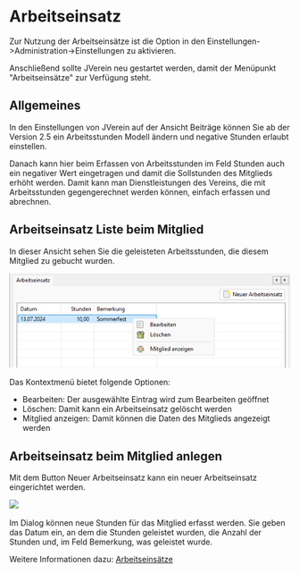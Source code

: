 # Arbeitseinsatz

Zur Nutzung der Arbeitseinsätze ist die Option in den Einstellungen->Administration->Einstellungen zu aktivieren.

Anschließend sollte JVerein neu gestartet werden, damit der Menüpunkt "Arbeitseinsätze" zur Verfügung steht.

## Allgemeines

In den Einstellungen von JVerein auf der Ansicht Beiträge können Sie ab der Version 2.5 ein Arbeitsstunden Modell ändern und negative Stunden erlaubt einstellen.

Danach kann hier beim Erfassen von Arbeitsstunden im Feld Stunden auch ein negativer Wert eingetragen und damit die Sollstunden des Mitglieds erhöht werden. Damit kann man Dienstleistungen des Vereins, die mit Arbeitsstunden gegengerechnet werden können, einfach erfassen und abrechnen.

## Arbeitseinsatz Liste beim Mitglied

In dieser Ansicht sehen Sie die geleisteten Arbeitsstunden, die diesem Mitglied zu gebucht wurden.

![](img/ArbeitseinsatzTab.png)

Das Kontextmenü bietet folgende Optionen:

* Bearbeiten: Der ausgewählte Eintrag wird zum Bearbeiten geöffnet
* Löschen: Damit kann ein Arbeitseinsatz gelöscht werden
* Mitglied anzeigen: Damit können die Daten des Mitglieds angezeigt werden

## Arbeitseinsatz beim Mitglied anlegen

Mit dem Button Neuer Arbeitseinsatz kann ein neuer Arbeitseinsatz eingerichtet werden.

![](img/ArbeitseinsatzView.png)

Im Dialog können neue Stunden für das Mitglied erfasst werden. Sie geben das Datum ein, an dem die Stunden geleistet wurden, die Anzahl der Stunden und, im Feld Bemerkung, was geleistet wurde.

Weitere Informationen dazu: [Arbeitseinsätze](../../../3.0/mitglieder/arbeitseinsatz.md)
